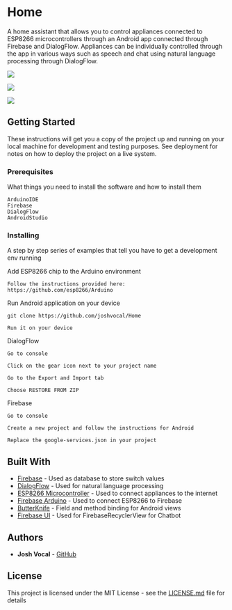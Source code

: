 # Home

A home assistant that allows you to control appliances connected to ESP8266
microcontrollers through an Android app connected through Firebase and DialogFlow. Appliances can be individually controlled through the app in various ways such as speech and chat using natural language processing through DialogFlow.

![](https://github.com/joshvocal/Home-Assistant-App/blob/master/demo/home1.png)

![](https://github.com/joshvocal/Home-Assistant-App/blob/master/demo/home2.png)

![](https://github.com/joshvocal/Home-Assistant-App/blob/master/demo/home-demo.gif)

## Getting Started

These instructions will get you a copy of the project up and running on your local machine for development and testing purposes. See deployment for notes on how to deploy the project on a live system.

### Prerequisites

What things you need to install the software and how to install them

```
ArduinoIDE
Firebase
DialogFlow
AndroidStudio
```

### Installing

A step by step series of examples that tell you have to get a development env running

Add ESP8266 chip to the Arduino environment

```
Follow the instructions provided here: https://github.com/esp8266/Arduino
```

Run Android application on your device

```
git clone https://github.com/joshvocal/Home

Run it on your device
```

DialogFlow

```
Go to console

Click on the gear icon next to your project name

Go to the Export and Import tab

Choose RESTORE FROM ZIP
```

Firebase

```
Go to console

Create a new project and follow the instructions for Android

Replace the google-services.json in your project
```

## Built With

* [Firebase](https://firebase.google.com/) - Used as database to store switch values
* [DialogFlow](https://dialogflow.com/) - Used for natural language processing
* [ESP8266 Microcontroller](http://www.nodemcu.com/index_en.html) - Used to connect appliances to the internet
* [Firebase Arduino](https://github.com/firebase/firebase-arduino) - Used to connect ESP8266 to Firebase
* [ButterKnife](https://jakewharton.github.io/butterknife/) - Field and method binding for Android views
* [Firebase UI](https://github.com/firebase/FirebaseUI-Android) - Used for FirebaseRecyclerView for Chatbot

## Authors

* **Josh Vocal** - [GitHub](https://github.com/joshvocla)

## License

This project is licensed under the MIT License - see the [LICENSE.md](LICENSE.md) file for details
